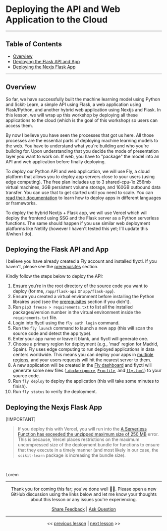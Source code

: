 # Deploying the API and Web Application to the Cloud

---

## Table of Contents

- [Overview](#overview)
- [Deploying the Flask API and App](#deploying-the-flask-api-and-app)
- [Deploying the Nexjs Flask App](#deploying-the-nexjs-flask-app)

---

## Overview

So far, we have successfully built the machine learning model using Python and Sckit-Learn, a simple API using Flask, a web application using Flask/Python, and another hybrid web application using Nextjs and Flask. In this lesson, we will wrap up this workshop by deploying all these applications to the cloud (which is the goal of this workshop) so users can access them.

By now I believe you have seen the processes that got us here. All those processes are the essential parts of deploying machine learning models to the web. You have to understand what you're building and who you're building for. Upon understanding that you decide the mode of presentation layer you want to work on. If web, you have to "package" the model into an API and web application before finally deploying.

To deploy our Python API and web application, we will use Fly, a cloud platform that allows you to deploy app servers close to your users (using edge computing). The free plan includes up to 3 shared-cpu-1x 256mb virtual machines, 3GB persistent volume storage, and 160GB outbound data transfer. You can use that to get started until you need to scale. You can [read their documentation](https://fly.io/docs/languages-and-frameworks?utm_source=ba-deploy-ml-web-workshop) to learn how to deploy apps in different languages or frameworks.

To deploy the hybrid Nextjs + Flask app, we will use Vercel which will deploy the frontend using SSG and the Flask server as a Python serverless functions. The same should happen if you use similar web deployment platforms like Netlify (however I haven't tested this yet; I'll update this if/when I do).

## Deploying the Flask API and App

I believe you have already created a Fly account and installed flyctl. If you haven't, please see the [prerequisites](../README.md#🛠-prerequisites-and-installation-guide) section.

Kindly follow the steps below to deploy the API:

1. Ensure you’re in the root directory of the source code you want to deploy (for me, `/app/flask-api` or `app/flask-app`).
2. Ensure you created a virtual environment before installing the Python libraires used (see the [prerequisites](../README.md#🛠-prerequisites-and-installation-guide) section if you didn't).
3. Run `pip3 freeze > requirements.txt` to list all the installed packages/version number in the virtual environment inside the `requirements.txt` file.
4. Login into flyctl using the `fly auth login` command.
5. Run the `fly launch` command to launch a new app (this will scan the source code and detect the app type).
6. Enter your app name or leave it blank, and flyctl will generate one.
7. Choose a primary region for deployment (e.g., 'mad' region for Madrid, Spain). Fly uses edge computing to run deployed applications in data centers worldwide. This means you can deploy your apps in [multiple regions](https://fly.io/docs/reference/regions?utm_source=ba-deploy-ml-web-workshop), and your users requests will hit the nearest server to them.
8. A new application will be created in the [Fly dashboard](https://fly.io/dashboard?utm_source=ba-deploy-ml-web-workshop) and flyctl will generate some new files ([`.dockerignore`](https://github.com/BolajiAyodeji/deploy-ml-web-workshop/blob/main/app/flask-api/.dockerignore), [`Procfile`](https://github.com/BolajiAyodeji/deploy-ml-web-workshop/blob/main/app/flask-api/Procfile), and [`fly.toml`](https://github.com/BolajiAyodeji/deploy-ml-web-workshop/blob/main/app/flask-api/fly.toml)) to your source code.
9. Run `fly deploy` to deploy the application (this will take some minutes to finish).
10. Run `fly status` to verify the deployment.

## Deploying the Nexjs Flask App

[!IMPORTANT]
>
> If you deploy this with Vercel, you will run into the [A Serverless Function has exceeded the unzipped maximum size of 250 MB](https://vercel.com/docs/functions/serverless-functions/runtimes#bundle-size-limits) error. This is because, Vercel places restrictions on the maximum uncompressed size of the deployment bundle for functions to ensure that they execute in a timely manner (and most likely in our case, the `scikit-learn` package is increasing the bundle size).

<br />

Lorem

---

<div align="center">

Thank you for coming this far; you've done well 👏🏾. Please open a new GitHub discussion using the links below and let me know your thoughts about this lesson or any issues you're experiencing.

[Share Feedback](https://github.com/BolajiAyodeji/deploy-ml-web-workshop/discussions/new?category=feedback) | [Ask Question](https://github.com/BolajiAyodeji/deploy-ml-web-workshop/discussions/new?category=q-a)

---

<< [previous lesson](./04.md) | [next lesson](./06.md) >>

</div>
